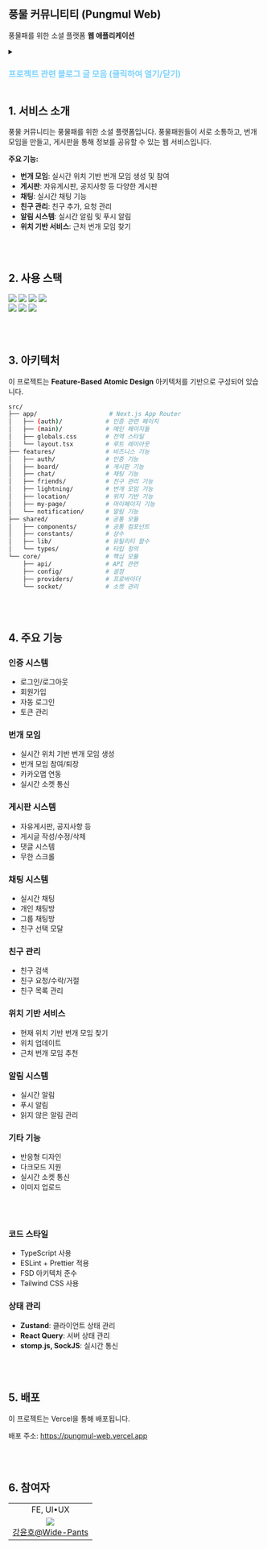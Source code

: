 ## 풍물 커뮤니티티 (Pungmul Web)
풍물패를 위한 소셜 플랫폼 **웹 애플리케이션**



<details>
<summary><h3 style="color:rgb(124, 211, 255);">프로젝트 관련 블로그 글 모음 (클릭하여 열기/닫기)</h3></summary>

- [브라우저의 너비에 맞는 컴포넌트 분기](https://almondine-hibiscus-9bf.notion.site/244f7b6d2d0f809a9919febb369c9924)
- [React use API를 통해 유용한 Suspense처리하기](https://almondine-hibiscus-9bf.notion.site/React-use-API-Suspense-240f7b6d2d0f80eea727c3b78fc9826e)
- [SharedWorker로 하나의 웹소켓 공유하기](https://almondine-hibiscus-9bf.notion.site/SharedWorker-244f7b6d2d0f80f58074d0d6d1624085)

</details>

## 1. 서비스 소개

풍물 커뮤니티는 풍물패를 위한 소셜 플랫폼입니다. 풍물패원들이 서로 소통하고, 번개 모임을 만들고, 게시판을 통해 정보를 공유할 수 있는 웹 서비스입니다.

**주요 기능:**
- **번개 모임**: 실시간 위치 기반 번개 모임 생성 및 참여
- **게시판**: 자유게시판, 공지사항 등 다양한 게시판
- **채팅**: 실시간 채팅 기능
- **친구 관리**: 친구 추가, 요청 관리
- **알림 시스템**: 실시간 알림 및 푸시 알림
- **위치 기반 서비스**: 근처 번개 모임 찾기

<br/><br/>

## 2. 사용 스택

<div align="left">
<div>
<img src="https://img.shields.io/badge/Next.js-000000?style=flat-square&logo=next.js&logoColor=white">
<img src="https://img.shields.io/badge/React-61DAFB?style=flat-square&logo=react&logoColor=black">
<img src="https://img.shields.io/badge/TypeScript-3178C6?style=flat-square&logo=typescript&logoColor=white">
<img src="https://img.shields.io/badge/Tailwind_CSS-06B6D4?style=flat-square&logo=tailwindcss&logoColor=white">
</div>
<div>
<img src="https://img.shields.io/badge/Zustand-764ABC?style=flat-square&logo=zustand&logoColor=white">
<img src="https://img.shields.io/badge/React_Query-FF4154?style=flat-square&logo=reactquery&logoColor=white">
<img src="https://img.shields.io/badge/Framer_Motion-0055FF?style=flat-square&logo=framer&logoColor=white">
</div>
</div>

<br/><br/>

## 3. 아키텍처

이 프로젝트는 **Feature-Based Atomic Design** 아키텍처를 기반으로 구성되어 있습니다.

```bash
src/
├── app/                    # Next.js App Router
│   ├── (auth)/            # 인증 관련 페이지
│   ├── (main)/            # 메인 페이지들
│   ├── globals.css        # 전역 스타일
│   └── layout.tsx         # 루트 레이아웃
├── features/              # 비즈니스 기능
│   ├── auth/              # 인증 기능
│   ├── board/             # 게시판 기능
│   ├── chat/              # 채팅 기능
│   ├── friends/           # 친구 관리 기능
│   ├── lightning/         # 번개 모임 기능
│   ├── location/          # 위치 기반 기능
│   ├── my-page/           # 마이페이지 기능
│   └── notification/      # 알림 기능
├── shared/                # 공통 모듈
│   ├── components/        # 공통 컴포넌트
│   ├── constants/         # 상수
│   ├── lib/               # 유틸리티 함수
│   └── types/             # 타입 정의
└── core/                  # 핵심 모듈
    ├── api/               # API 관련
    ├── config/            # 설정
    ├── providers/         # 프로바이더
    └── socket/            # 소켓 관리
```

<br/><br/>

## 4. 주요 기능

### 인증 시스템
- 로그인/로그아웃
- 회원가입
- 자동 로그인
- 토큰 관리

### 번개 모임
- 실시간 위치 기반 번개 모임 생성
- 번개 모임 참여/퇴장
- 카카오맵 연동
- 실시간 소켓 통신

### 게시판 시스템
- 자유게시판, 공지사항 등
- 게시글 작성/수정/삭제
- 댓글 시스템
- 무한 스크롤

### 채팅 시스템
- 실시간 채팅
- 개인 채팅방
- 그룹 채팅방
- 친구 선택 모달

### 친구 관리
- 친구 검색
- 친구 요청/수락/거절
- 친구 목록 관리

### 위치 기반 서비스
- 현재 위치 기반 번개 모임 찾기
- 위치 업데이트
- 근처 번개 모임 추천

### 알림 시스템
- 실시간 알림
- 푸시 알림
- 읽지 않은 알림 관리

### 기타 기능
- 반응형 디자인
- 다크모드 지원
- 실시간 소켓 통신
- 이미지 업로드

<br/><br/>

### 코드 스타일
- TypeScript 사용
- ESLint + Prettier 적용
- FSD 아키텍처 준수
- Tailwind CSS 사용

### 상태 관리
- **Zustand**: 클라이언트 상태 관리
- **React Query**: 서버 상태 관리
- **stomp.js, SockJS**: 실시간 통신

<br/><br/>

## 5. 배포

이 프로젝트는 Vercel을 통해 배포됩니다.

배포 주소: https://pungmul-web.vercel.app

<br/><br/>

## 6. 참여자

<table>
  <tr align="center">
    <td>
      FE, UI•UX
    </td>
  </tr>
  <tr align="center">
    <td>
      <a href="https://github.com/Wide-Pants">
        <img src="https://github.com/Wide-Pants.png?size=100"/>
      </a>
      <br>
      <a href="https://github.com/Wide-Pants">강윤호@Wide-Pants</a>
    </td>
  </tr>
</table>

<br/><br/>
